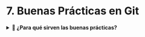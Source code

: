 # 7. Buenas Prácticas en Git

<details>
  <summary><strong>🎯 ¿Para qué sirven las buenas prácticas?</strong></summary>

- Mantienen un estándar común en el equipo.
- Facilitan la resolución de conflictos.
- Hacen que el historial de commits sea claro, legible y útil para auditorías o revisión.

    <img src="https://aelis.es/wp-content/uploads/2023/10/buenas-practicas-1.jpeg" width="400"/>
</details>
